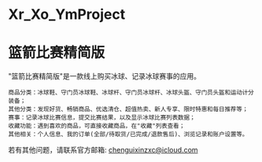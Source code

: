 # Xr_Xo_YmProject
# 篮箭比赛精简版

  "篮箭比赛精简版"是一款线上购买冰球、记录冰球赛事的应用。

    商品分类：冰球鞋、守门员冰球鞋、冰球杆、守门员冰球杆、冰球头盔、守门员头盔和运动计分装备；
    其他分类：发现好货、畅销商品、优选清仓、超值热卖、新人专享、限时特惠和每日推荐等；
    赛事：记录冰球比赛信息，提交比赛结果，以及显示冰球比赛列表数据；
    收藏功能：遇到喜欢的商品，可直接收藏商品，在"收藏"列表查看；
    其他相关：个人信息、我的订单(全部/待取货/已完成/退款售后)、浏览记录和账户设置等。

  若有其他问题，请联系官方邮箱: chenguixinzxc@icloud.com
